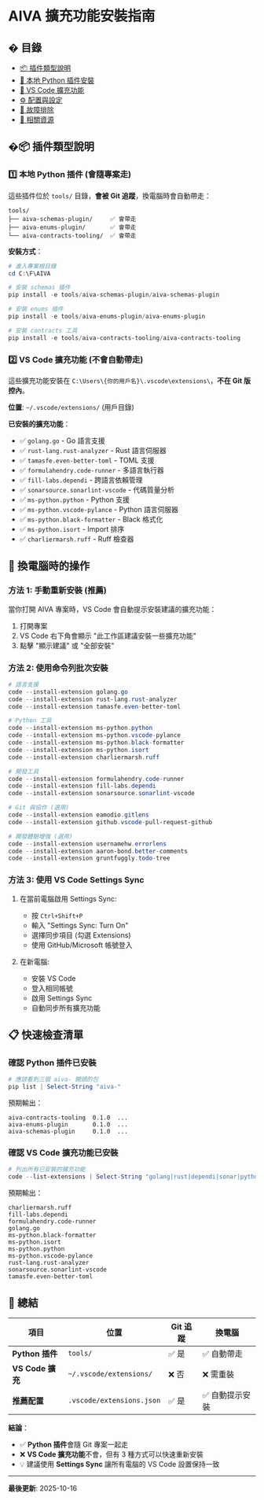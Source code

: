 # AIVA 擴充功能安裝指南

## � 目錄

- [📦 插件類型說明](#-插件類型說明)
- [🐍 本地 Python 插件安裝](#-本地-python-插件安裝)
- [🔌 VS Code 擴充功能](#-vs-code-擴充功能)
- [⚙️ 配置與設定](#-配置與設定)
- [🐛 故障排除](#-故障排除)
- [🔗 相關資源](#-相關資源)

## �📦 插件類型說明

### 1️⃣ 本地 Python 插件 (會隨專案走)

這些插件位於 `tools/` 目錄，**會被 Git 追蹤**，換電腦時會自動帶走：

```
tools/
├── aiva-schemas-plugin/     ✅ 會帶走
├── aiva-enums-plugin/       ✅ 會帶走
└── aiva-contracts-tooling/  ✅ 會帶走
```

**安裝方式**：
```powershell
# 進入專案根目錄
cd C:\F\AIVA

# 安裝 schemas 插件
pip install -e tools/aiva-schemas-plugin/aiva-schemas-plugin

# 安裝 enums 插件
pip install -e tools/aiva-enums-plugin/aiva-enums-plugin

# 安裝 contracts 工具
pip install -e tools/aiva-contracts-tooling/aiva-contracts-tooling
```

### 2️⃣ VS Code 擴充功能 (不會自動帶走)

這些擴充功能安裝在 `C:\Users\{你的用戶名}\.vscode\extensions\`，**不在 Git 版控內**。

**位置**: `~/.vscode/extensions/` (用戶目錄)

**已安裝的擴充功能**：
- ✅ `golang.go` - Go 語言支援
- ✅ `rust-lang.rust-analyzer` - Rust 語言伺服器
- ✅ `tamasfe.even-better-toml` - TOML 支援
- ✅ `formulahendry.code-runner` - 多語言執行器
- ✅ `fill-labs.dependi` - 跨語言依賴管理
- ✅ `sonarsource.sonarlint-vscode` - 代碼質量分析
- ✅ `ms-python.python` - Python 支援
- ✅ `ms-python.vscode-pylance` - Python 語言伺服器
- ✅ `ms-python.black-formatter` - Black 格式化
- ✅ `ms-python.isort` - Import 排序
- ✅ `charliermarsh.ruff` - Ruff 檢查器

## 🔄 換電腦時的操作

### 方法 1: 手動重新安裝 (推薦)

當你打開 AIVA 專案時，VS Code 會自動提示安裝建議的擴充功能：

1. 打開專案
2. VS Code 右下角會顯示 "此工作區建議安裝一些擴充功能"
3. 點擊 "顯示建議" 或 "全部安裝"

### 方法 2: 使用命令列批次安裝

```powershell
# 語言支援
code --install-extension golang.go
code --install-extension rust-lang.rust-analyzer
code --install-extension tamasfe.even-better-toml

# Python 工具
code --install-extension ms-python.python
code --install-extension ms-python.vscode-pylance
code --install-extension ms-python.black-formatter
code --install-extension ms-python.isort
code --install-extension charliermarsh.ruff

# 開發工具
code --install-extension formulahendry.code-runner
code --install-extension fill-labs.dependi
code --install-extension sonarsource.sonarlint-vscode

# Git 與協作 (選用)
code --install-extension eamodio.gitlens
code --install-extension github.vscode-pull-request-github

# 開發體驗增強 (選用)
code --install-extension usernamehw.errorlens
code --install-extension aaron-bond.better-comments
code --install-extension gruntfuggly.todo-tree
```

### 方法 3: 使用 VS Code Settings Sync

1. 在當前電腦啟用 Settings Sync:
   - 按 `Ctrl+Shift+P`
   - 輸入 "Settings Sync: Turn On"
   - 選擇同步項目 (勾選 Extensions)
   - 使用 GitHub/Microsoft 帳號登入

2. 在新電腦:
   - 安裝 VS Code
   - 登入相同帳號
   - 啟用 Settings Sync
   - 自動同步所有擴充功能

## 📋 快速檢查清單

### 確認 Python 插件已安裝
```powershell
# 應該看到三個 aiva- 開頭的包
pip list | Select-String "aiva-"
```

預期輸出：
```
aiva-contracts-tooling  0.1.0  ...
aiva-enums-plugin       0.1.0  ...
aiva-schemas-plugin     0.1.0  ...
```

### 確認 VS Code 擴充功能已安裝
```powershell
# 列出所有已安裝的擴充功能
code --list-extensions | Select-String "golang|rust|dependi|sonar|python"
```

預期輸出：
```
charliermarsh.ruff
fill-labs.dependi
formulahendry.code-runner
golang.go
ms-python.black-formatter
ms-python.isort
ms-python.python
ms-python.vscode-pylance
rust-lang.rust-analyzer
sonarsource.sonarlint-vscode
tamasfe.even-better-toml
```

## 🎯 總結

| 項目 | 位置 | Git 追蹤 | 換電腦 |
|------|------|----------|--------|
| **Python 插件** | `tools/` | ✅ 是 | ✅ 自動帶走 |
| **VS Code 擴充** | `~/.vscode/extensions/` | ❌ 否 | ❌ 需重裝 |
| **推薦配置** | `.vscode/extensions.json` | ✅ 是 | ✅ 自動提示安裝 |

**結論**：
- ✅ **Python 插件**會隨 Git 專案一起走
- ❌ **VS Code 擴充功能**不會，但有 3 種方式可以快速重新安裝
- 💡 建議使用 **Settings Sync** 讓所有電腦的 VS Code 設置保持一致

---

**最後更新**: 2025-10-16
